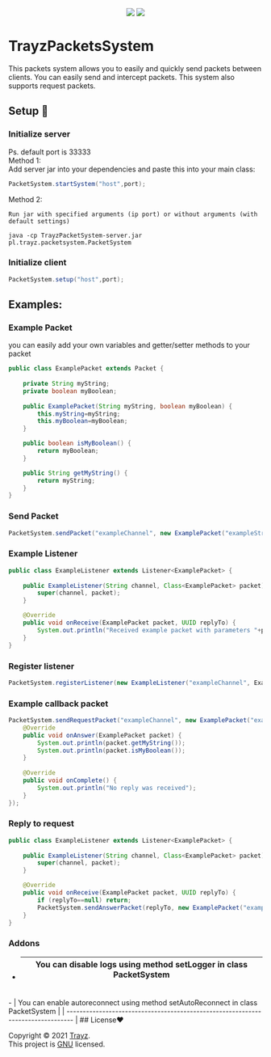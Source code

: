 <p align="center">
  <img src="https://img.shields.io/badge/Made%20with-Java-1f425f.svg?style=flat-square"/>
  <img src="https://img.shields.io/badge/License-GNU-blue.svg?style=flat-square"/>
</p>

# TrayzPacketsSystem
This packets system allows you to easily and quickly send packets between clients. You can easily send and intercept packets. This system also supports request packets. 

## Setup 🚀

### Initialize server
Ps. default port is 33333
<br>Method 1:
<br>Add server jar into your dependencies and paste this into your main class:
```java
PacketSystem.startSystem("host",port);
```
Method 2:
```
Run jar with specified arguments (ip port) or without arguments (with default settings)
```
```
java -cp TrayzPacketSystem-server.jar pl.trayz.packetsystem.PacketSystem
```
### Initialize client
```java
PacketSystem.setup("host",port);
```

## Examples: 

### Example Packet
you can easily add your own variables and getter/setter methods to your packet
```java
public class ExamplePacket extends Packet {
    
    private String myString;
    private boolean myBoolean;
    
    public ExamplePacket(String myString, boolean myBoolean) {
        this.myString=myString;
        this.myBoolean=myBoolean;
    }

    public boolean isMyBoolean() {
        return myBoolean;
    }

    public String getMyString() {
        return myString;
    }
}
```

### Send Packet
```java
PacketSystem.sendPacket("exampleChannel", new ExamplePacket("exampleString", false));
```

### Example Listener
```java
public class ExampleListener extends Listener<ExamplePacket> {
    
    public ExampleListener(String channel, Class<ExamplePacket> packet) {
        super(channel, packet);
    }

    @Override
    public void onReceive(ExamplePacket packet, UUID replyTo) {
        System.out.println("Received example packet with parameters "+packet.getMyString()+" "+packet.isMyBoolean());
    }
}
```

### Register listener
```java
PacketSystem.registerListener(new ExampleListener("exampleChannel", ExamplePacket.class));
```

### Example callback packet
```java
PacketSystem.sendRequestPacket("exampleChannel", new ExamplePacket("exampleString", false), 2, new Request<ExamplePacket>() {
    @Override
    public void onAnswer(ExamplePacket packet) {
        System.out.println(packet.getMyString());
        System.out.println(packet.isMyBoolean());
    }
        
    @Override
    public void onComplete() {
        System.out.println("No reply was received");
    }
});
```

### Reply to request
```java
public class ExampleListener extends Listener<ExamplePacket> {
    
    public ExampleListener(String channel, Class<ExamplePacket> packet) {
        super(channel, packet);
    }

    @Override
    public void onReceive(ExamplePacket packet, UUID replyTo) {
        if (replyTo==null) return;
        PacketSystem.sendAnswerPacket(replyTo, new ExamplePacket("exampleString", false));
    }
}
```
### Addons

- | You can disable logs using method setLogger in class PacketSystem |
  | ----------------------------------------------------------------- |
<br>
- | You can enable autoreconnect using method setAutoReconnect in class PacketSystem |
  | -------------------------------------------------------------------------------- |
## License❤️

Copyright © 2021 [Trayz](https://github.com/Trayzik).<br /> 
This project is [GNU](https://github.com/Trayzik/TrayzPacketSystem/blob/master/LICENSE) licensed.
